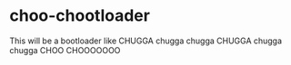# choo-chootloader
This will be a bootloader like CHUGGA chugga chugga CHUGGA chugga chugga CHOO CHOOOOOOO
